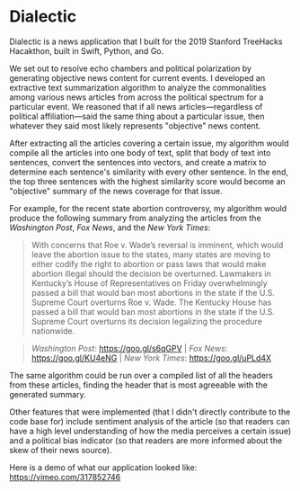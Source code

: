 # Dialectic

Dialectic is a news application that I built for the 2019 Stanford TreeHacks Hacakthon, built in Swift, Python, and Go. 

We set out to resolve echo chambers and political polarization by generating objective news content for current events. I developed an extractive text summarization algorithm to analyze the commonalities among various news articles from across the political spectrum for a particular event. We reasoned that if all news articles—regardless of political affiliation—said the same thing about a particular issue, then whatever they said most likely represents "objective" news content. 

After extracting all the articles covering a certain issue, my algorithm would compile all the articles into one body of text, split that body of text into sentences, convert the sentences into vectors, and create a matrix to determine each sentence's similarity with every other sentence. In the end, the top three sentences with the highest similarity score would become an "objective" summary of the news coverage for that issue. 

For example, for the recent state abortion controversy, my algorithm would produce the following summary from analyzing the articles from the *Washington Post*, *Fox News*, and the *New York Times*: 

>With concerns that Roe v. Wade’s reversal is imminent, which would leave the abortion issue to the states, many states are moving to either codify the right to abortion or pass laws that would make abortion illegal should the decision be overturned. Lawmakers in Kentucky’s House of Representatives on Friday overwhelmingly passed a bill that would ban most abortions in the state if the U.S. Supreme Court overturns Roe v. Wade. The Kentucky House has passed a bill that would ban most abortions in the state if the U.S. Supreme Court overturns its decision legalizing the procedure nationwide.

>*Washington Post*: https://goo.gl/s6qGPV |
>*Fox News*: https://goo.gl/KU4eNG |
>*New York Times*: https://goo.gl/uPLd4X

The same algorithm could be run over a compiled list of all the headers from these articles, finding the header that is most agreeable with the generated summary. 

Other features that were implemented (that I didn't directly contribute to the code base for) include sentiment analysis of the article (so that readers can have a high level understanding of how the media perceives a certain issue) and a political bias indicator (so that readers are more informed about the skew of their news source). 

Here is a demo of what our application looked like:
https://vimeo.com/317852746
